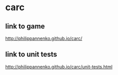 # carc

## link to game
http://philippannenko.github.io/carc/

## link to unit tests
http://philippannenko.github.io/carc/unit-tests.html

